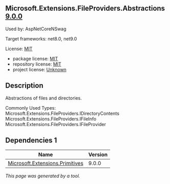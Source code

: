 ﻿Microsoft.Extensions.FileProviders.Abstractions [9.0.0](https://www.nuget.org/packages/Microsoft.Extensions.FileProviders.Abstractions/9.0.0)
--------------------

Used by: AspNetCoreNSwag

Target frameworks: net8.0, net9.0

License: [MIT](../../../../licenses/mit) 

- package license: [MIT](https://licenses.nuget.org/MIT) 
- repository license: [MIT](https://github.com/dotnet/runtime) 
- project license: [Unknown](https://dot.net/) 

Description
-----------
Abstractions of files and directories.

Commonly Used Types:
Microsoft.Extensions.FileProviders.IDirectoryContents
Microsoft.Extensions.FileProviders.IFileInfo
Microsoft.Extensions.FileProviders.IFileProvider

Dependencies 1
-----------

|Name|Version|
|----------|:----|
|[Microsoft.Extensions.Primitives](../../../../packages/nuget.org/microsoft.extensions.primitives/9.0.0)|9.0.0|

*This page was generated by a tool.*